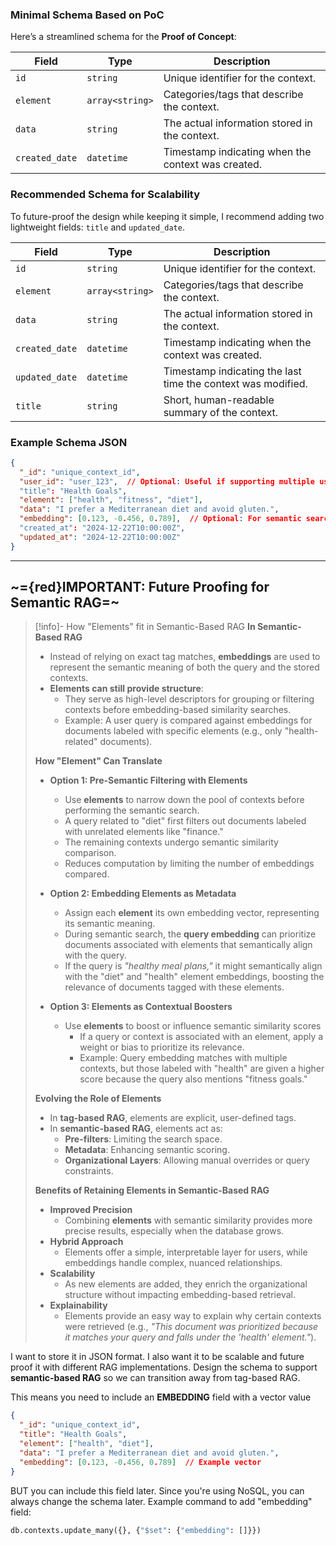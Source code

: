 ### Minimal Schema Based on PoC
Here’s a streamlined schema for the **Proof of Concept**:

| **Field**      | **Type**        | **Description**                                    |
| -------------- | --------------- | -------------------------------------------------- |
| `id`           | `string`        | Unique identifier for the context.                 |
| `element`      | `array<string>` | Categories/tags that describe the context.         |
| `data`         | `string`        | The actual information stored in the context.      |
| `created_date` | `datetime`      | Timestamp indicating when the context was created. |
### Recommended Schema for Scalability
To future-proof the design while keeping it simple, I recommend adding two lightweight fields: `title` and `updated_date`.

| **Field**      | **Type**        | **Description**                                              |
| -------------- | --------------- | ------------------------------------------------------------ |
| `id`           | `string`        | Unique identifier for the context.                           |
| `element`      | `array<string>` | Categories/tags that describe the context.                   |
| `data`         | `string`        | The actual information stored in the context.                |
| `created_date` | `datetime`      | Timestamp indicating when the context was created.           |
| `updated_date` | `datetime`      | Timestamp indicating the last time the context was modified. |
| `title`        | `string`        | Short, human-readable summary of the context.                |
### Example Schema JSON
```json
{
  "_id": "unique_context_id",
  "user_id": "user_123",  // Optional: Useful if supporting multiple users
  "title": "Health Goals",
  "element": ["health", "fitness", "diet"],
  "data": "I prefer a Mediterranean diet and avoid gluten.",
  "embedding": [0.123, -0.456, 0.789],  // Optional: For semantic search
  "created_at": "2024-12-22T10:00:00Z",
  "updated_at": "2024-12-22T10:00:00Z"
}
```

---
## ~={red}IMPORTANT: Future Proofing for Semantic RAG=~
>[!info]- How "Elements" fit in Semantic-Based RAG
>**In Semantic-Based RAG**
>- Instead of relying on exact tag matches, **embeddings** are used to represent the semantic meaning of both the query and the stored contexts.
>- **Elements can still provide structure**:
>	- They serve as high-level descriptors for grouping or filtering contexts before embedding-based similarity searches.
>	- Example: A user query is compared against embeddings for documents labeled with specific elements (e.g., only "health-related" documents).
>
>**How "Element" Can Translate**
>- **Option 1: Pre-Semantic Filtering with Elements**
>	- Use **elements** to narrow down the pool of contexts before performing the semantic search.
>	- A query related to "diet" first filters out documents labeled with unrelated elements like "finance."
>	- The remaining contexts undergo semantic similarity comparison.
>	- Reduces computation by limiting the number of embeddings compared.
>
>- **Option 2: Embedding Elements as Metadata**
>	- Assign each **element** its own embedding vector, representing its semantic meaning.
>	- During semantic search, the **query embedding** can prioritize documents associated with elements that semantically align with the query.
>	- If the query is _"healthy meal plans,"_ it might semantically align with the "diet" and "health" element embeddings, boosting the relevance of documents tagged with these elements.
>
>- **Option 3: Elements as Contextual Boosters**
>	- Use **elements** to boost or influence semantic similarity scores
>		- If a query or context is associated with an element, apply a weight or bias to prioritize its relevance.
>		- Example: Query embedding matches with multiple contexts, but those labeled with "health" are given a higher score because the query also mentions "fitness goals."
>
>**Evolving the Role of Elements**
>- In **tag-based RAG**, elements are explicit, user-defined tags.
>- In **semantic-based RAG**, elements act as:
>	- **Pre-filters**: Limiting the search space.
>	- **Metadata**: Enhancing semantic scoring.
>	- **Organizational Layers**: Allowing manual overrides or query constraints.
>
>**Benefits of Retaining Elements in Semantic-Based RAG**
>- **Improved Precision**
>	- Combining **elements** with semantic similarity provides more precise results, especially when the database grows.
>- **Hybrid Approach**
>	- Elements offer a simple, interpretable layer for users, while embeddings handle complex, nuanced relationships.
>- **Scalability**
>	- As new elements are added, they enrich the organizational structure without impacting embedding-based retrieval.
>- **Explainability**
>	- Elements provide an easy way to explain why certain contexts were retrieved (e.g., _"This document was prioritized because it matches your query and falls under the 'health' element."_).

I want to store it in JSON format. I also want it to be scalable and future proof it with different RAG implementations. Design the schema to support **semantic-based RAG** so we can transition away from tag-based RAG.

This means you need to include an **EMBEDDING** field with a vector value
```json
{
  "_id": "unique_context_id",
  "title": "Health Goals",
  "element": ["health", "diet"],
  "data": "I prefer a Mediterranean diet and avoid gluten.",
  "embedding": [0.123, -0.456, 0.789]  // Example vector
}
```

BUT you can include this field later. Since you're using NoSQL, you can always change the schema later.
Example command to add "embedding" field:
```python
db.contexts.update_many({}, {"$set": {"embedding": []}})
```

